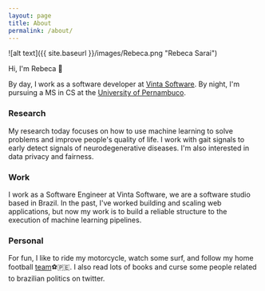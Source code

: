 ```yaml
---
layout: page
title: About
permalink: /about/
---
```


![alt text]({{ site.baseurl }}/images/Rebeca.png "Rebeca Sarai")

Hi, I'm Rebeca 🙋

By day, I work as a software developer at [Vinta Software](https://vinta.com.br). By night, I'm pursuing a MS in CS at the [University of Pernambuco](https://en.wikipedia.org/wiki/University_of_Pernambuco).


### Research
My research today focuses on how to use machine learning to solve problems and improve people's quality of life. I work with gait signals to early detect signals of neurodegenerative diseases. I'm also interested in data privacy and fairness.

### Work
I work as a Software Engineer at Vinta Software, we are a software studio based in Brazil. In the past, I've worked building and scaling web applications, but now my work is to build a reliable structure to the execution of machine learning pipelines.

### Personal
For fun, I like to ride my motorcycle, watch some surf, and follow my home football [team](https://www.instagram.com/nauticope/)⚽🇵🇪. I also read lots of books and curse some people related to brazilian politics on twitter.
